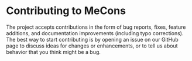 # Contributing to MeCons
The project accepts contributions in the form of bug reports, fixes, feature additions, and documentation improvements (including typo corrections). The best way to start contributing is by opening an issue on our GitHub page to discuss ideas for changes or enhancements, or to tell us about behavior that you think might be a bug.